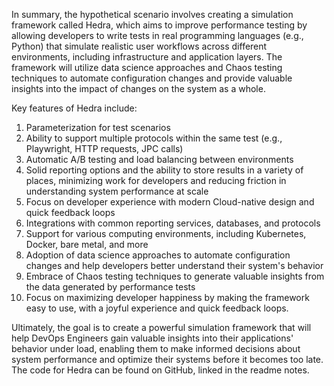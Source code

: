  In summary, the hypothetical scenario involves creating a simulation framework called Hedra, which aims to improve performance testing by allowing developers to write tests in real programming languages (e.g., Python) that simulate realistic user workflows across different environments, including infrastructure and application layers. The framework will utilize data science approaches and Chaos testing techniques to automate configuration changes and provide valuable insights into the impact of changes on the system as a whole.

Key features of Hedra include:

1. Parameterization for test scenarios
2. Ability to support multiple protocols within the same test (e.g., Playwright, HTTP requests, JPC calls)
3. Automatic A/B testing and load balancing between environments
4. Solid reporting options and the ability to store results in a variety of places, minimizing work for developers and reducing friction in understanding system performance at scale
5. Focus on developer experience with modern Cloud-native design and quick feedback loops
6. Integrations with common reporting services, databases, and protocols
7. Support for various computing environments, including Kubernetes, Docker, bare metal, and more
8. Adoption of data science approaches to automate configuration changes and help developers better understand their system's behavior
9. Embrace of Chaos testing techniques to generate valuable insights from the data generated by performance tests
10. Focus on maximizing developer happiness by making the framework easy to use, with a joyful experience and quick feedback loops.

Ultimately, the goal is to create a powerful simulation framework that will help DevOps Engineers gain valuable insights into their applications' behavior under load, enabling them to make informed decisions about system performance and optimize their systems before it becomes too late. The code for Hedra can be found on GitHub, linked in the readme notes.
